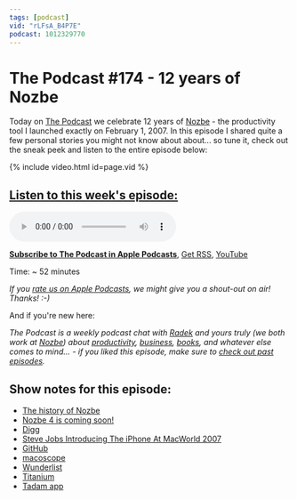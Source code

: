```yaml
---
tags: [podcast]
vid: "rLFsA_B4P7E"
podcast: 1012329770
---
```


# The Podcast #174 - 12 years of Nozbe

Today on [The Podcast][p] we celebrate 12 years of [Nozbe][n] - the productivity tool I launched exactly on February 1, 2007. In this episode I shared quite a few personal stories you might not know about about... so tune it, check out the sneak peek and listen to the entire episode below:

{% include video.html id=page.vid %}

<!--More-->

## [Listen to this week's episode:][e]

<audio controls>
<source src="https://files.nozbe.com/podcast/174.mp3" type="audio/mpeg">
</audio>

**[Subscribe to The Podcast in Apple Podcasts][i]**, [Get RSS][rss], [YouTube][y]

Time: ~ 52 minutes

*If you [rate us on Apple Podcasts][i], we might give you a shout-out on air! Thanks! :-)*

And if you're new here:

*The Podcast is a weekly podcast chat with [Radek][r] and yours truly (we both work at [Nozbe][n]) about [productivity](/tag/productivity), [business](/tag/business), [books](/tag/books), and whatever else comes to mind… - if you liked this episode, make sure to [check out past episodes](/tag/podcast).*

## Show notes for this episode:

  * [The history of Nozbe](https://nozbe.com/blog/10-years/)
  * [Nozbe 4 is coming soon!](https://nozbe4.com/)
  * [Digg](http://digg.com/)
  * [Steve Jobs Introducing The iPhone At MacWorld 2007](https://www.youtube.com/watch?v=x7qPAY9JqE4)
  * [GitHub](https://github.com/)
  * [macoscope](http://macoscope.com/)
  * [Wunderlist](https://www.wunderlist.com/)
  * [Titanium](http://titanium.cs.berkeley.edu/)
  * [Tadam app](https://tadamapp.com/)

[y]: https://michael.gratis/thepodcastyt
[rss]: http://thepodcast.fm/episodes?format=RSS
[e]: http://thepodcast.fm/episodes/174

[p]: https://michael.gratis/thepodcastfm
[n]: https://michael.gratis/nozbe
[r]: https://michael.gratis/radex
[i]: https://michael.gratis/thepodcast
[o]: https://michael.gratis/ipadonly

